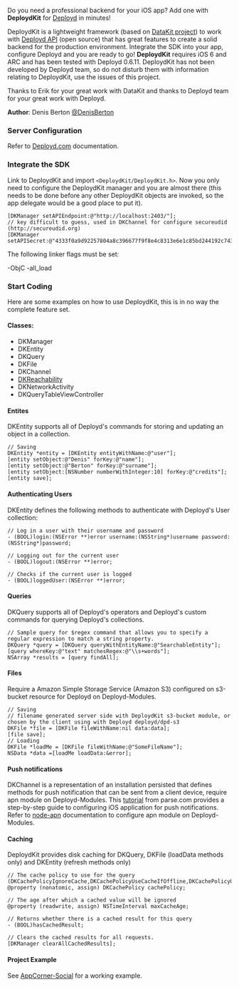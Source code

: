 Do you need a professional backend for your iOS app? Add one with **DeploydKit** for [Deployd](http://www.deployd.com) in minutes!

DeploydKit is a lightweight framework (based on [DataKit project](https://github.com/eaigner/DataKit)) to work with [Deployd API](https://github.com/deployd/deployd) (open source) that has great features to create a solid backend for the production environment. Integrate the SDK into your app, configure Deployd and you are ready to go!
 **DeploydKit** requires iOS 6 and ARC and has been tested with Deployd 0.6.11. DeploydKit has not been developed by Deployd team, so do not disturb them with information relating to DeploydKit, use the issues of this project.

Thanks to Erik for your great work with DataKit and thanks to Deployd team for your great work with Deployd.

**Author**: Denis Berton [@DenisBerton](https://twitter.com/DenisBerton)

### Server Configuration

Refer to [Deployd.com](http://docs.deployd.com) documentation.

### Integrate the SDK

Link to DeploydKit and import `<DeploydKit/DeploydKit.h>`. Now you only need to configure the DeploydKit manager and you are almost there (this needs to be done before any other DeploydKit objects are invoked, so the app delegate would be a good place to put it).

```objc
[DKManager setAPIEndpoint:@"http://localhost:2403/"];
// key difficult to guess, used in DKChannel for configure secureudid (http://secureudid.org)  
[DKManager setAPISecret:@"4333f0a9d92257804a8c396677f9f8e4c8313e6e1c85bd244192c743ce898285"];
```

The following linker flags must be set:

-ObjC
-all_load

### Start Coding

Here are some examples on how to use DeploydKit, this is in no way the complete feature set.

#### Classes:

- DKManager
- DKEntity
- DKQuery
- DKFile
- DKChannel
- [DKReachability](https://github.com/tonymillion/Reachability)
- DKNetworkActivity
- DKQueryTableViewController

#### Entites
DKEntity supports all of Deployd's commands for storing and updating an object in a collection.

```objc
// Saving
DKEntity *entity = [DKEntity entityWithName:@"user"];
[entity setObject:@"Denis" forKey:@"name"];
[entity setObject:@"Berton" forKey:@"surname"];
[entity setObject:[NSNumber numberWithInteger:10] forKey:@"credits"];
[entity save];
```

#### Authenticating Users
DKEntity defines the following methods to authenticate with Deployd's User collection: 

```objc
// Log in a user with their username and password
- (BOOL)login:(NSError **)error username:(NSString*)username password:(NSString*)password;

// Logging out for the current user
- (BOOL)logout:(NSError **)error;

// Checks if the current user is logged
- (BOOL)loggedUser:(NSError **)error;
```

#### Queries
DKQuery supports all of Deployd's operators and Deployd's custom commands for querying Deployd's collections.

```objc
// Sample query for $regex command that allows you to specify a regular expression to match a string property.
DKQuery *query = [DKQuery queryWithEntityName:@"SearchableEntity"];
[query whereKey:@"text" matchesRegex:@"\\s+words"];
NSArray *results = [query findAll];
```
    
#### Files
Require a Amazon Simple Storage Service (Amazon S3) configured on s3-bucket resource for Deployd on Deployd-Modules. 

```objc
// Saving
// filename generated server side with DeploydKit s3-bucket module, or chosen by the client using with Deployd deployd/dpd-s3
DKFile *file = [DKFile fileWithName:nil data:data];
[file save];
// Loading
DKFile *loadMe = [DKFile fileWithName:@"SomeFileName"];
NSData *data =[loadMe loadData:&error];
```

#### Push notifications 
DKChannel is a representation of an installation persisted that defines methods for push notification that can be sent from a client device, require apn module on Deployd-Modules.
This [tutorial](https://parse.com/tutorials/ios-push-notifications) from parse.com provides a step-by-step guide to configuring iOS application for push notifications.
Refer to [node-apn](https://github.com/argon/node-apn) documentation to configure apn module on Deployd-Modules.

#### Caching
DeploydKit provides disk caching for DKQuery, DKFile (loadData methods only) and DKEntity (refresh methods only)

```objc
// The cache policy to use for the query (DKCachePolicyIgnoreCache,DKCachePolicyUseCacheIfOffline,DKCachePolicyUseCacheElseLoad)
@property (nonatomic, assign) DKCachePolicy cachePolicy;

// The age after which a cached value will be ignored
@property (readwrite, assign) NSTimeInterval maxCacheAge;

// Returns whether there is a cached result for this query
- (BOOL)hasCachedResult;

// Clears the cached results for all requests.
[DKManager clearAllCachedResults];
```

#### Project Example
See [AppCorner-Social](https://github.com/appcornerit/AppCorner-Social) for a working example.

